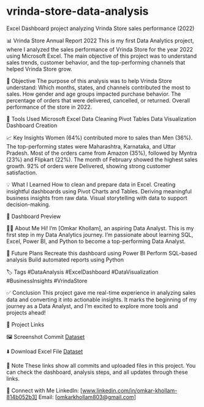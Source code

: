 # vrinda-store-data-analysis
Excel Dashboard project analyzing Vrinda Store sales performance (2022)

📊 Vrinda Store Annual Report 2022
This is my first Data Analytics project, where I analyzed the sales performance of Vrinda Store for the year 2022 using Microsoft Excel.
The main objective of this project was to understand sales trends, customer behavior, and the top-performing channels that helped Vrinda Store grow.

🎯 Objective
The purpose of this analysis was to help Vrinda Store understand:
Which months, states, and channels contributed the most to sales.
How gender and age groups impacted purchase behavior.
The percentage of orders that were delivered, cancelled, or returned.
Overall performance of the store in 2022.

🧠 Tools Used
Microsoft Excel
Data Cleaning
Pivot Tables
Data Visualization
Dashboard Creation

📈 Key Insights
Women (64%) contributed more to sales than Men (36%).
The top-performing states were Maharashtra, Karnataka, and Uttar Pradesh.
Most of the orders came from Amazon (35%), followed by Myntra (23%) and Flipkart (22%).
The month of February showed the highest sales growth.
92% of orders were Delivered, showing strong customer satisfaction.

💡 What I Learned
How to clean and prepare data in Excel.
Creating insightful dashboards using Pivot Charts and Tables.
Deriving meaningful business insights from raw data.
Visual storytelling with data to support decision-making.

🧩 Dashboard Preview

👨‍💻 About Me
Hi! I’m [Omkar Khollam], an aspiring Data Analyst.
This is my first step in my Data Analytics journey.
I’m passionate about learning SQL, Excel, Power BI, and Python to become a top-performing Data Analyst.

🚀 Future Plans
Recreate this dashboard using Power BI
Perform SQL-based analysis
Build automated reports using Python

🏷️ Tags
#DataAnalysis #ExcelDashboard #DataVisualization #BusinessInsights #VrindaStore

✅ Conclusion
This project gave me real-time experience in analyzing sales data and converting it into actionable insights.
It marks the beginning of my journey as a Data Analyst, and I’m excited to explore more tools and projects ahead!

🔗 Project Links

🖼️ Screenshot Commit
<a href="https://github.com/omkartech-debug/vrinda-store-data-analysis/blob/main/Vrinda%20Store%20Data%20Analysis%20project.xlsx">Dataset</a>

⬇️ Download Excel File
<a href="https://github.com/omkartech-debug/vrinda-store-data-analysis/blob/main/Vrinda%20Store%20Data%20Analysis%20project.xlsx">Dataset</a>

💬 Note
These links show all commits and uploaded files in this project.
You can check the dashboard, analysis steps, and all updates through these links.

🔗 Connect with Me
LinkedIn: [www.linkedin.com/in/omkar-khollam-814b052b3]
Email: [omkarkhollam803@gmail.com]
